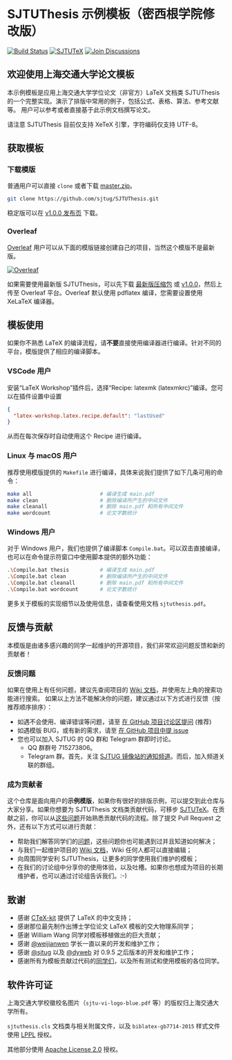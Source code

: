 # SJTUThesis 示例模板（密西根学院修改版）

[![Build Status](https://github.com/sjtug/SJTUThesis/actions/workflows/build.yml/badge.svg)](https://github.com/sjtug/SJTUThesis/actions)
[![SJTUTeX](https://img.shields.io/badge/SJTUTheis-v1.0.0rc7-green.svg)](https://github.com/sjtug/SJTUTeX) 
[![Join Discussions](https://img.shields.io/github/discussions/sjtug/SJTUThesis)](https://github.com/sjtug/SJTUThesis/discussions)

## 欢迎使用上海交通大学论文模板

本示例模板是应用上海交通大学学位论文（非官方）LaTeX 文档类 SJTUThesis 的一个完整实现。演示了排版中常用的例子，包括公式、表格、算法、参考文献等。
用户可以参考或者直接基于此示例文档撰写论文。

请注意 SJTUThesis 目前仅支持 XeTeX 引擎，字符编码仅支持 UTF-8。

## 获取模板

### 下载模版

普通用户可以直接 `clone` 或者下载 [master.zip](https://github.com/sjtug/SJTUThesis/archive/refs/heads/master.zip)。

```bash
git clone https://github.com/sjtug/SJTUThesis.git
```

稳定版可以在 [v1.0.0 发布页](https://github.com/sjtug/SJTUThesis/releases/tag/v1.0.0) 下载。

### Overleaf

[Overleaf](https://www.overleaf.com?r=b3b31f49&rm=d&rs=b) 用户可以从下面的模版链接创建自己的项目，当然这个模版不是最新版。

[![Overleaf](https://img.shields.io/badge/overleaf-sjtuthesis-green.svg)](https://www.overleaf.com/latex/templates/sjtuthesis-latex-thesis-template-for-shanghai-jiao-tong-university/mkdwbyjbtfgg?r=b3b31f49&rm=d&rs=b)

如果需要使用最新版 SJTUThesis，可以先下载 [最新版压缩包](https://github.com/sjtug/SJTUThesis/archive/refs/heads/master.zip) 或 [v1.0.0](https://github.com/sjtug/SJTUThesis/releases/tag/v1.0.0)，然后上传至 Overleaf 平台。Overleaf 默认使用 pdflatex 编译，您需要设置使用 XeLaTeX 编译器。

## 模板使用

如果你不熟悉 LaTeX 的编译流程，请**不要**直接使用编译器进行编译。针对不同的平台，模版提供了相应的编译脚本。

### VSCode 用户

安装“LaTeX Workshop”插件后，选择“Recipe: latexmk (latexmkrc)”编译。您可以在插件设置中设置

```json
{
  "latex-workshop.latex.recipe.default": "lastUsed"
}
```

从而在每次保存时自动使用这个 Recipe 进行编译。

### Linux 与 macOS 用户

推荐使用模版提供的 `Makefile` 进行编译，具体来说我们提供了如下几条可用的命令：

```bash
make all                      # 编译生成 main.pdf
make clean                    # 删除编译所产生的中间文件
make cleanall                 # 删除 main.pdf 和所有中间文件
make wordcount                # 论文字数统计
```

### Windows 用户

对于 Windows 用户，我们也提供了编译脚本 `Compile.bat`。可以双击直接编译，也可以在命令提示符窗口中使用脚本提供的额外功能：

```bash
.\Compile.bat thesis          # 编译生成 main.pdf
.\Compile.bat clean           # 删除编译所产生的中间文件
.\Compile.bat cleanall        # 删除 main.pdf 和所有中间文件
.\Compile.bat wordcount       # 论文字数统计
```

更多关于模板的实现细节以及使用信息，请查看使用文档 `sjtuthesis.pdf`。

## 反馈与贡献

本模版是由诸多感兴趣的同学一起维护的开源项目，我们非常欢迎问题反馈和新的贡献者！

### 反馈问题

如果在使用上有任何问题，建议先查阅项目的 [Wiki 文档](https://github.com/sjtug/SJTUThesis/wiki)，并使用左上角的搜索功能进行搜索。
如果以上方法不能解决你的问题，建议通过以下方式进行反馈（按推荐顺序排序）：

* 如遇不会使用、编译错误等问题，请至 [在 GitHub 项目讨论区提问](https://github.com/sjtug/SJTUThesis/discussions) (推荐)
* 如遇模版 BUG，或有新的需求，请至 [在 GitHub 项目中提 issue](https://github.com/sjtug/SJTUThesis/issues)
* 您也可以加入 SJTUG 的 QQ 群和 Telegram 群即时讨论。
    * QQ 群群号 715273806。
    * Telegram 群。首先，关注 [SJTUG 镜像站的通知频道](https://t.me/sjtug_mirrors_news)。而后，加入频道关联的群组。

### 成为贡献者

这个仓库是面向用户的**示例模版**，如果你有很好的排版示例，可以提交到此仓库与大家分享。如果你想要为 SJTUThesis 文档类贡献代码，可移步 [SJTUTeX](https://github.com/sjtug/SJTUTeX)。在贡献之前，你可以从[这些问题](https://github.com/sjtug/SJTUThesis/issues?q=is%3Aissue+is%3Aopen+label%3Agood-first-issue)开始熟悉贡献代码的流程。除了提交 Pull Request 之外，还有以下方式可以进行贡献：

* 帮助我们解答同学们的[问题](https://github.com/sjtug/SJTUThesis/discussions)，这些问题你也可能遇到过并且知道如何解决；
* 与我们一起维护项目的 [Wiki 文档](https://github.com/sjtug/SJTUThesis/wiki)，Wiki 任何人都可以直接编辑；
* 向周围同学安利 SJTUThesis，让更多的同学使用我们维护的模板；
* 在我们的讨论组中分享你的使用体验，以及吐槽。如果你也想成为项目的长期维护者，也可以通过讨论组告诉我们。:-)


## 致谢

* 感谢 [CTeX-kit](https://github.com/CTeX-org/ctex-kit) 提供了 LaTeX 的中文支持；
* 感谢那位最先制作出博士学位论文 LaTeX 模板的交大物理系同学；
* 感谢 William Wang 同学对模板移植做出的巨大贡献；
* 感谢 [@weijianwen](https://github.com/weijianwen) 学长一直以来的开发和维护工作；
* 感谢 [@sjtug](https://github.com/sjtug) 以及 [@dyweb](https://github.com/dyweb) 对 0.9.5 之后版本的开发和维护工作；
* 感谢所有为模板贡献过代码的[同学们](https://github.com/sjtug/SJTUThesis/graphs/contributors)，以及所有测试和使用模板的各位同学。

## 软件许可证

上海交通大学校徽校名图片（`sjtu-vi-logo-blue.pdf` 等）的版权归上海交通大学所有。

`sjtuthesis.cls` 文档类与相关附属文件，以及 `biblatex-gb7714-2015` 样式文件使用 [LPPL](https://www.latex-project.org/lppl.txt) 授权。

其他部分使用 [Apache License 2.0](LICENSE) 授权。
